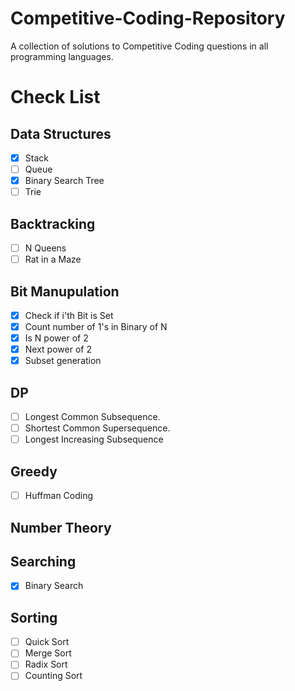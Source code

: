 # Competitive-Coding-Repository
A collection of solutions to Competitive Coding questions in all programming languages.

# Check List 

## Data Structures
- [x] Stack
- [ ] Queue
- [x] Binary Search Tree
- [ ] Trie

## Backtracking
- [ ] N Queens 
- [ ] Rat in a Maze

## Bit Manupulation
- [x] Check if i'th Bit is Set
- [x] Count number of 1's in Binary of N
- [x] Is N power of 2
- [x] Next power of 2
- [x] Subset generation

## DP
- [ ] Longest Common Subsequence.
- [ ] Shortest Common Supersequence.
- [ ] Longest Increasing Subsequence

## Greedy
- [ ] Huffman Coding

## Number Theory

## Searching
- [x] Binary Search

## Sorting
- [ ] Quick Sort
- [ ] Merge Sort
- [ ] Radix Sort
- [ ] Counting Sort
